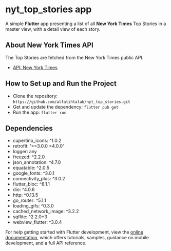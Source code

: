 # nyt_top_stories app

A simple **Flutter** app presenting a list of all **New York Times** Top Stories in a master view, with a
detail view of each story.

## About New York Times API
The Top Stories are fetched from the New York Times public API.
- [API: New York Times](https://developer.nytimes.com/docs/top-stories-product/1/overview)

## How to Set up and Run the Project
- Clone the repository: `https://github.com/alfatihtalab/nyt_top_stories.git`
- Get and update the dependency: `flutter pub get`
- Run the app: `flutter run`


## Dependencies
- cupertino_icons: ^1.0.2
- retrofit: '>=3.0.0 <4.0.0'
- logger: any
- freezed: ^2.2.0
- json_annotation: ^4.7.0
- equatable: ^2.0.5
- google_fonts: ^3.0.1
- connectivity_plus: ^3.0.2
- flutter_bloc: ^8.1.1
- dio: ^4.0.6
- http: ^0.13.5
- go_router: ^5.1.1
- loading_gifs: ^0.3.0
- cached_network_image: ^3.2.2
- sqflite: ^2.2.0+3
- webview_flutter: ^3.0.4

For help getting started with Flutter development, view the
[online documentation](https://docs.flutter.dev/), which offers tutorials,
samples, guidance on mobile development, and a full API reference.
